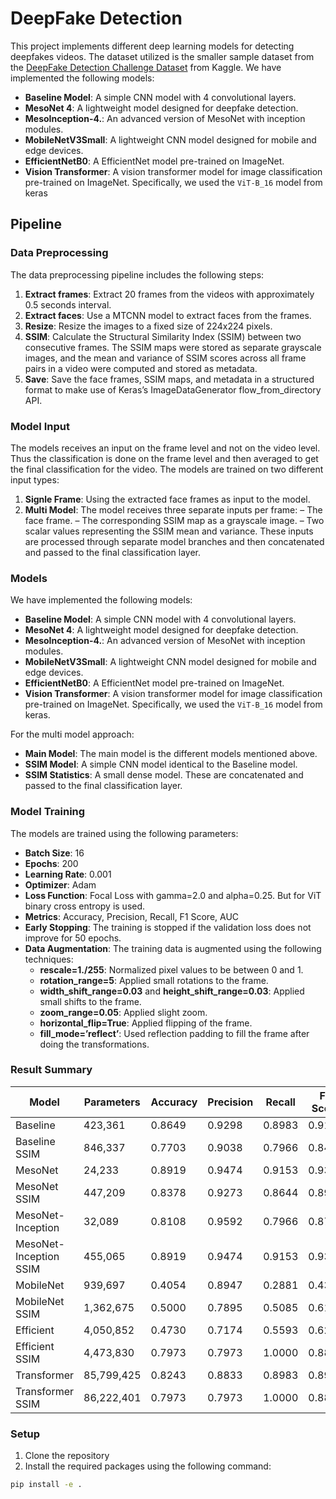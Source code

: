 # DeepFake Detection 
This project implements different deep learning models for detecting deepfakes videos. The dataset utilized is the smaller sample dataset from the [DeepFake Detection Challenge Dataset](https://kaggle.com/deepfake-detection-challenge) from Kaggle. We have implemented the following models:
- **Baseline Model**: A simple CNN model with 4 convolutional layers.
- **MesoNet 4**: A lightweight model designed for deepfake detection.
- **MesoInception-4.**: An advanced version of MesoNet with inception modules.
- **MobileNetV3Small**: A lightweight CNN model designed for mobile and edge devices.
- **EfficientNetB0**: A  EfficientNet model pre-trained on ImageNet.
- **Vision Transformer**: A vision transformer model for image classification pre-trained on ImageNet. Specifically, we used the `ViT-B_16` model from keras

## Pipeline
### Data Preprocessing
The data preprocessing pipeline includes the following steps:
1. **Extract frames**: Extract 20 frames from the videos with approximately 0.5 seconds interval.
2. **Extract faces**: Use a MTCNN model to extract faces from the frames.
3. **Resize**: Resize the images to a fixed size of 224x224 pixels.
4. **SSIM**: Calculate the Structural Similarity Index (SSIM) between two consecutive frames. The SSIM maps were stored as separate grayscale images, and the mean and variance of SSIM scores across all frame pairs in a video were computed and stored as metadata.
5. **Save**: Save the face frames, SSIM maps, and metadata in a structured format to make use of Keras’s ImageDataGenerator flow_from_directory API.

### Model Input
The models receives an input on the frame level and not on the video level. Thus the classification is done on the frame level and then averaged to get the final classification for the video. The models are trained on two different input types:
1. **Signle Frame**: Using the extracted face frames as input to the model.
2. **Multi Model**: The model receives three separate inputs per frame:
    – The face frame.
    – The corresponding SSIM map as a grayscale image.
    – Two scalar values representing the SSIM mean and variance.
    These inputs are processed through separate model branches and then concatenated and passed to the final classification layer.

### Models
We have implemented the following models:
- **Baseline Model**: A simple CNN model with 4 convolutional layers.
- **MesoNet 4**: A lightweight model designed for deepfake detection.
- **MesoInception-4.**: An advanced version of MesoNet with inception modules.
- **MobileNetV3Small**: A lightweight CNN model designed for mobile and edge devices.
- **EfficientNetB0**: A  EfficientNet model pre-trained on ImageNet.
- **Vision Transformer**: A vision transformer model for image classification pre-trained on ImageNet. Specifically, we used the `ViT-B_16` model from keras.

For the multi model approach:
- **Main Model**: The main model is the different models mentioned above.
- **SSIM Model**: A simple CNN model identical to the Baseline model. 
- **SSIM Statistics**: A small dense model.
These are concatenated and passed to the final classification layer.

### Model Training
The models are trained using the following parameters:
- **Batch Size**: 16
- **Epochs**: 200
- **Learning Rate**: 0.001
- **Optimizer**: Adam
- **Loss Function**: Focal Loss with gamma=2.0 and alpha=0.25. But for ViT binary cross entropy is used.
- **Metrics**: Accuracy, Precision, Recall, F1 Score, AUC
- **Early Stopping**: The training is stopped if the validation loss does not improve for 50 epochs.
- **Data Augmentation**: The training data is augmented using the following techniques:
    - **rescale=1./255**: Normalized pixel values to be between 0 and 1.
    - **rotation_range=5**: Applied small rotations to the frame.
    - **width_shift_range=0.03** and **height_shift_range=0.03**: Applied small shifts to the frame.
    - **zoom_range=0.05**: Applied slight zoom.
    - **horizontal_flip=True**: Applied flipping of the frame.
    - **fill_mode=’reflect’**: Used reflection padding to fill the frame after doing the transformations.

### Result Summary
| Model | Parameters | Accuracy | Precision | Recall | F1 Score | AUC ROC |
|-------|------------|----------|-----------|--------|----------|---------|
| Baseline | 423,361 | 0.8649 | 0.9298 | 0.8983 | 0.9138 | 0.8927 |
| Baseline SSIM | 846,337 | 0.7703 | 0.9038 | 0.7966 | 0.8468 | 0.8554 |
| MesoNet | 24,233 | 0.8919 | 0.9474 | 0.9153 | 0.9310 | 0.9288 |
| MesoNet SSIM | 447,209 | 0.8378 | 0.9273 | 0.8644 | 0.8947 | 0.9141 |
| MesoNet-Inception | 32,089 | 0.8108 | 0.9592 | 0.7966 | 0.8704 | 0.9130 |
| MesoNet-Inception SSIM | 455,065 | 0.8919 | 0.9474 | 0.9153 | 0.9310 | 0.9220 |
| MobileNet | 939,697 | 0.4054 | 0.8947 | 0.2881 | 0.4359 | 0.7785 |
| MobileNet SSIM | 1,362,675 | 0.5000 | 0.7895 | 0.5085 | 0.6186 | 0.4475 |
| Efficient | 4,050,852 | 0.4730 | 0.7174 | 0.5593 | 0.6286 | 0.4124 |
| Efficient SSIM | 4,473,830 | 0.7973 | 0.7973 | 1.0000 | 0.8872 | 0.4288 |
| Transformer | 85,799,425 | 0.8243 | 0.8833 | 0.8983 | 0.8908 | 0.8023 |
| Transformer SSIM | 86,222,401 | 0.7973 | 0.7973 | 1.0000 | 0.8872 | 0.5000 |


### Setup
1. Clone the repository
2. Install the required packages using the following command:
```bash
pip install -e .
```
